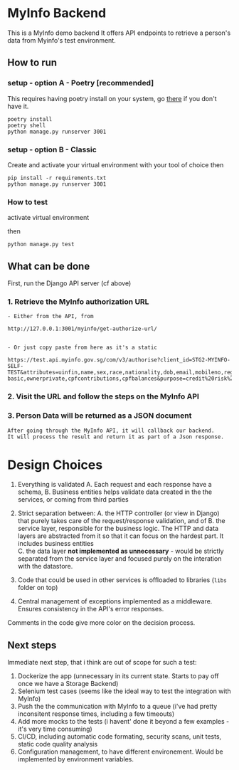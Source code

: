 # MyInfo Backend

This is a MyInfo demo backend
It offers API endpoints to retrieve a person's data from Myinfo's test environment.

## How to run

### setup - option A - Poetry [recommended]

This requires having poetry install on your system, go [there](https://python-poetry.org/docs/) if you don't have it.

```
poetry install
poetry shell
python manage.py runserver 3001
```

### setup - option B - Classic

Create and activate your virtual environment with your tool of choice
then

```
pip install -r requirements.txt
python manage.py runserver 3001
```

### How to test

activate virtual environment

then

`python manage.py test`

## What can be done

First, run the Django API server (cf above)

### 1. Retrieve the MyInfo authorization URL
    
    - Either from the API, from 

    http://127.0.0.1:3001/myinfo/get-authorize-url/    


    - Or just copy paste from here as it's a static 

    https://test.api.myinfo.gov.sg/com/v3/authorise?client_id=STG2-MYINFO-SELF-TEST&attributes=uinfin,name,sex,race,nationality,dob,email,mobileno,regadd,housingtype,hdbtype,marital,edulevel,noa-basic,ownerprivate,cpfcontributions,cpfbalances&purpose=credit%20risk%20assessment&state=blahblah&redirect_uri=http://localhost:3001/callback

### 2. Visit the URL and follow the steps on the MyInfo API

### 3. Person Data will be returned as a JSON document
    After going through the MyInfo API, it will callback our backend.
    It will process the result and return it as part of a Json response.

# Design Choices

1. Everything is validated
    A. Each request and each response have a schema, 
    B. Business entities helps validate data created in the the services, or coming from third parties

2. Strict separation between:
    A. the HTTP controller (or view in Django) that purely takes care of the request/response validation, and of
    B. the service layer, responsible for the business logic. The HTTP and data layers are abstracted from it so that it can focus on the hardest part. It includes business entities         
    C. the data layer **not implemented as unnecessary** - would be strictly separated from the service layer and focused purely on the interation with the datastore.
3. Code that could be used in other services is offloaded to libraries (`libs` folder on top)
4. Central management of exceptions implemented as a middleware. Ensures consistency in the API's error responses.


Comments in the code give more color on the decision process.

## Next steps

Immediate next step, that i think are out of scope for such a test:

1. Dockerize the app (unnecessary in its current state. Starts to pay off once we have a Storage Backend)
2. Selenium test cases (seems like the ideal way to test the integration with MyInfo)
3. Push the the communication with MyInfo to a queue (i've had pretty inconsitent response times, including a few timeouts)
4. Add more mocks to the tests (i havent' done it beyond a few examples - it's very time consuming)
5. CI/CD, including automatic code formating, security scans, unit tests, static code quality analysis
6. Configuration management, to have different environement. Would be implemented by environment variables.

